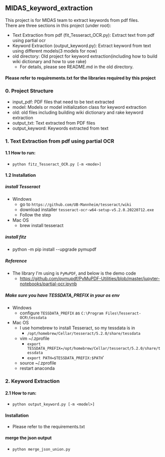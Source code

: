 ## MIDAS_keyword_extraction
This project is for MIDAS team to extract keywords from pdf files.<br>
There are three sections in this project (under root):
- Text Extraction from pdf (fit_Tesseract_OCR.py): Extract text from pdf using partial ocr
- Keyword Extraction (output_keyword.py): Extract keyword from text using different models(3 models for now)
- old directory: Old project for keyword extraction(including how to build wiki dictionary and how to use rake)
  - For details, please see README.md in the old directory.

#### Please refer to requirements.txt for the libraries required by this project

### 0. Project Structure
- input_pdf: PDF files that need to be text extracted
- model: Models or model initialization class for keyword extraction
- old: old files including building wiki dictionary and rake keyword extraction
- output_txt: Text extracted from PDF files
- output_keyword: Keywords extracted from text

### 1. Text Extraction from pdf using partial OCR
#### 1.1 How to run: 
- `python fitz_Tesseract_OCR.py [-m <mode>]`

#### 1.2 Installation 
##### install Tesseract
- Windows
    - go to `https://github.com/UB-Mannheim/tesseract/wiki`
    - download installer `tesseract-ocr-w64-setup-v5.2.0.20220712.exe`
    - Follow the step
- Mac OS
    - brew install tesseract
    
##### install fitz

- python -m pip install --upgrade pymupdf

##### Reference

- The library I'm using is `PyMuPDF`, and below is the demo code
    - https://github.com/pymupdf/PyMuPDF-Utilities/blob/master/jupyter-notebooks/partial-ocr.ipynb
    
##### Make sure you have TESSDATA_PREFIX in your os env

- Windows
    - configure `TESSDATA_PREFIX` as `C:\Program Files\Tesseract-OCR\tessdata`
- Mac OS
    - I use homebrew to install Tesseract, so my tessdata is in
        - `/opt/homebrew/Cellar/tesseract/5.2.0/share/tessdata`
    - vim ~/.zprofile
        - `export TESSDATA_PREFIX=/opt/homebrew/Cellar/tesseract/5.2.0/share/tessdata`
        - `export PATH=$TESSDATA_PREFIX:$PATH`'
    - source ~/.zprofile
    - restart anaconda

### 2. Keyword Extraction
#### 2.1 How to run: 
- `python output_keyword.py [-m <model>]`

#### Installation
- Please refer to the requirements.txt

#### merge the json output
- `python merge_json_union.py`